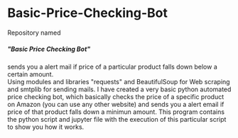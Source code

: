 # Basic-Price-Checking-Bot
Repository named <h5>"Basic Price Checking Bot"</h5> sends you a alert mail if price of a particular product falls down below a certain amount.  
Using modules and libraries "requests" and BeautifulSoup for Web scraping and smtplib for sending mails. I have created a very basic python automated price checking bot, which basically checks the price of a specific product on Amazon (you can use any other website) and sends you a alert email if price of that product falls down a minimun amount.
This program contains the python script and jupyter file with the execution of this particular script to show you how it works.
